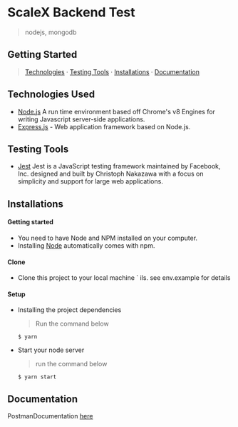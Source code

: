 # ScaleX Backend Test

> nodejs, mongodb

## Getting Started

> [Technologies](#technologies-used) &middot; [Testing Tools](#testing-tools) &middot; [Installations](#installations) &middot; [Documentation](#documentation)

## Technologies Used

- [Node.js](node) A run time environment based off Chrome's v8 Engines for writing Javascript server-side applications.
- [Express.js](https://expressjs.com) - Web application framework based on Node.js.

## Testing Tools

- [Jest](https://jestjs.io/) Jest is a JavaScript testing framework maintained by Facebook, Inc. designed and built by Christoph Nakazawa with a focus on simplicity and support for large web applications.

## Installations

#### Getting started

- You need to have Node and NPM installed on your computer.
- Installing [Node](node) automatically comes with npm.

#### Clone

- Clone this project to your local machine `
  ils. see env.example for details

#### Setup

- Installing the project dependencies
  > Run the command below
  ```shell
  $ yarn
  ```
- Start your node server
  > run the command below
  ```shell
  $ yarn start
  ```

## Documentation

PostmanDocumentation [here](https://documenter.getpostman.com/view/3210014/2s9YyzdxoT)
